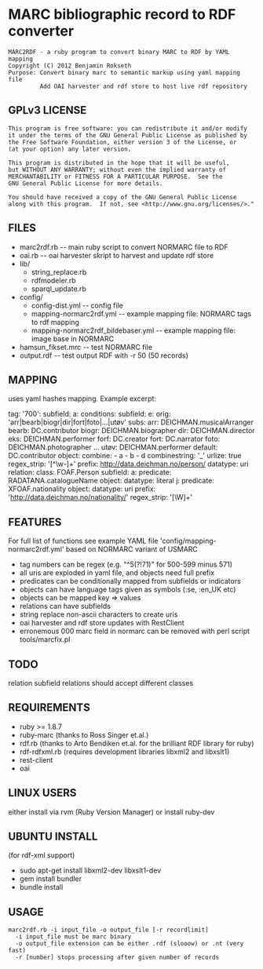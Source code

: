 # MARC bibliographic record to RDF converter

    MARC2RDF - a ruby program to convert binary MARC to RDF by YAML mapping
    Copyright (C) 2012 Benjamin Rokseth
    Purpose: Convert binary marc to semantic markup using yaml mapping file
             Add OAI harvester and rdf store to host live rdf repository

## GPLv3 LICENSE
    
    This program is free software: you can redistribute it and/or modify
    it under the terms of the GNU General Public License as published by
    the Free Software Foundation, either version 3 of the License, or
    (at your option) any later version.

    This program is distributed in the hope that it will be useful,
    but WITHOUT ANY WARRANTY; without even the implied warranty of
    MERCHANTABILITY or FITNESS FOR A PARTICULAR PURPOSE.  See the
    GNU General Public License for more details.

    You should have received a copy of the GNU General Public License
    along with this program.  If not, see <http://www.gnu.org/licenses/>."

## FILES

* marc2rdf.rb                            -- main ruby script to convert NORMARC file to RDF
* oai.rb								 -- oai harvester skript to harvest and update rdf store
* lib/
    * string_replace.rb 
    * rdfmodeler.rb
    * sparql_update.rb  
* config/
    * config-dist.yml                    -- config file
    * mapping-normarc2rdf.yml            -- example mapping file: NORMARC tags to rdf mapping
    * mapping-normarc2rdf_bildebaser.yml -- example mapping file: image base in NORMARC
* hamsun_fikset.mrc                         -- test NORMARC file
* output.rdf                                -- test output RDF with -r 50 (50 records)

## MAPPING

uses yaml hashes mapping. Example excerpt:

  tag:
    '700':
      subfield: 
        a:
          conditions:
            subfield:
              e:
                orig: 'arr|bearb|biogr|dir|fort|foto|...|utøv'
                subs: 
                  arr: DEICHMAN.musicalArranger
                  bearb: DC.contributor
                  biogr: DEICHMAN.biographer
                  dir: DEICHMAN.director
                  eks: DEICHMAN.performer
                  forf: DC.creator
                  fort: DC.narrator
                  foto: DEICHMAN.photographer
                  ...
                  utøv: DEICHMAN.performer
                default: DC.contributor
          object:
            combine:
              - a
              - b
              - d
            combinestring: '_' 
            urlize: true
            regex_strip: '[^\w\-]+'
            prefix: http://data.deichman.no/person/
            datatype: uri
          relation: 
            class: FOAF.Person
            subfield:
              a:
                predicate: RADATANA.catalogueName
                object:
                  datatype: literal
              j:
                predicate: XFOAF.nationality
                object:
                  datatype: uri
                  prefix: 'http://data.deichman.no/nationality/'
                  regex_strip: '[\W]+'

## FEATURES

For full list of functions see example YAML file 'config/mapping-normarc2rdf.yml' based on NORMARC variant of USMARC

* tag numbers can be regex (e.g. "^5(?!71)" for 500-599 minus 571)
* all uris are exploded in yaml file, and objects need full prefix 
* predicates can be conditionally mapped from subfields or indicators
* objects can have language tags given as symbols (:se, :en_UK etc)
* objects can be mapped key => values
* relations can have subfields
* string replace non-ascii characters to create uris
* oai harvester and rdf store updates with RestClient
* erronemous 000 marc field in normarc can be removed with perl script tools/marcfix.pl

## TODO 

relation subfield relations should accept different classes

## REQUIREMENTS

* ruby >= 1.8.7
* ruby-marc (thanks to Ross Singer et.al.)
* rdf.rb (thanks to Arto Bendiken et.al. for the brilliant RDF library for ruby)
* rdf-rdfxml.rb (requires development libraries libxml2 and libxslt1)
* rest-client
* oai

## LINUX USERS

either install via rvm (Ruby Version Manager)
or install ruby-dev

## UBUNTU INSTALL

(for rdf-xml support)
* sudo apt-get install libxml2-dev libxslt1-dev
* gem install bundler
* bundle install

## USAGE 

    marc2rdf.rb -i input_file -o output_file [-r recordlimit]
      -i input_file must be marc binary
      -o output_file extension can be either .rdf (slooow) or .nt (very fast)
      -r [number] stops processing after given number of records

